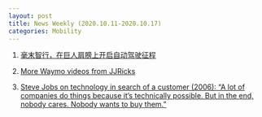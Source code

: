```yaml
---
layout: post
title: News Weekly (2020.10.11-2020.10.17) 
categories: Mobility
---
```


1. [毫末智行，在巨人肩膀上开启自动驾驶征程](https://36kr.com/p/918028273300224)

2. [More Waymo videos from JJRicks](https://photos.google.com/share/AF1QipOsFwmwG8T0GELjjohLMhN7jGK07m5QwQ34W9PhrtJbWASceF2iWe9qA6zGnZ11JQ?key=WE1wU01iZTdpeHVVbjA0eEVONmVjYktNeVRUSGVn)

3. [Steve Jobs on technology in search of a customer (2006): “A lot of companies do things because it’s technically possible. But in the end, nobody cares. Nobody wants to buy them.”](https://www.reddit.com/r/SelfDrivingCars/comments/j8tqrk/steve_jobs_on_technology_in_search_of_a_customer/)